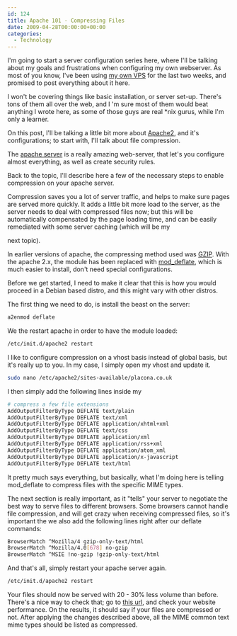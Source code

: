 ```yaml
---
id: 124
title: Apache 101 - Compressing Files
date: 2009-04-28T00:00:00+00:00
categories:
  - Technology
---
```

I'm going to start a server configuration series here, where I'll be talking about my goals and frustrations when configuring my own webserver. As most of you know, I've been using <a style="text-decoration:underline;" href="https://www.placona.co.uk/placona-co-uk-has-a-new-home-1/" target="_blank">my own VPS</a> for the last two weeks, and promised to post everything about it here.

I won't be covering things like basic installation, or server set-up. There's tons of them all over the web, and I 'm sure most of them would beat anything I wrote here, as some of those guys are real *nix gurus, while I'm only a learner.

On this post, I'll be talking a little bit more about <a style="text-decoration:underline;" href="http://www.apache.org/" target="_blank">Apache2</a>, and it's configurations; to start with, I'll talk about file compression.

The <a style="text-decoration:underline;" href="http://www.apache.org/" target="_blank">apache server</a> is a really amazing web-server, that let's you configure almost everything, as well as create security rules.

Back to the topic, I'll describe here a few of the necessary steps to enable compression on your apache server. 

Compression saves you a lot of server traffic, and helps to make sure pages are served more quickly. It adds a little bit more load to the server, as the server needs to deal with compressed files now; but this will be automatically compensated by the page loading time, and can be easily remediated with some server caching (which will be my
  
next topic).

In earlier versions of apache, the compressing method used was <a style="text-decoration:underline;" href="http://www.gnu.org/software/gzip/" target="_blank">GZIP</a>. With the apache 2.x, the module has been replaced with <a style="text-decoration:underline;" href="http://httpd.apache.org/docs/2.0/mod/mod_deflate.html" target="_blank">mod_deflate</a>, which is much easier to install, don't need special configurations.

Before we get started, I need to make it clear that this is how you would proceed in a Debian based distro, and this might vary with other distros.

The first thing we need to do, is install the beast on the server:

```bash
a2enmod deflate
```

We the restart apache in order to have the module loaded:

```bash
/etc/init.d/apache2 restart
```

I like to configure compression on a vhost basis instead of global basis, but it's really up to you. In my case, I simply open my vhost and update it.

```bash
sudo nano /etc/apache2/sites-available/placona.co.uk
```

I then simply add the following lines inside my <VirtualHost>

```bash
# compress a few file extensions
AddOutputFilterByType DEFLATE text/plain
AddOutputFilterByType DEFLATE text/xml
AddOutputFilterByType DEFLATE application/xhtml+xml
AddOutputFilterByType DEFLATE text/css
AddOutputFilterByType DEFLATE application/xml
AddOutputFilterByType DEFLATE application/rss+xml
AddOutputFilterByType DEFLATE application/atom_xml
AddOutputFilterByType DEFLATE application/x-javascript
AddOutputFilterByType DEFLATE text/html
```

It pretty much says everything, but basically, what I'm doing here is telling mod_deflate to compress files with the specific MIME types.

The next section is really important, as it "tells" your server to negotiate the best way to serve files to different browsers. Some browsers cannot handle file compression, and will get crazy when receiving compressed files, so it's important the we also add the following lines right after our deflate commands:

```bash
BrowserMatch ^Mozilla/4 gzip-only-text/html
BrowserMatch ^Mozilla/4.0[678] no-gzip
BrowserMatch ^MSIE !no-gzip !gzip-only-text/html
```

And that's all, simply restart your apache server again.

```bash
/etc/init.d/apache2 restart
```

Your files should now be served with 20 - 30% less volume than before. There's a nice way to check that; go to <a style="text-decoration:underline;" href="http://websiteoptimization.com/services/analyze/" target="_blank">this url</a>, and check your website performance. On the results, it should say if your files are compressed or not. After applying the changes described above, all the MIME common text mime types should be listed as compressed.
